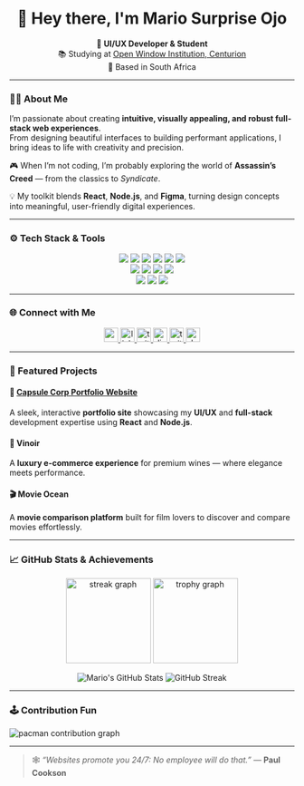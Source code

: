 
<!-- Header -->
<h1 align="center">👋 Hey there, I'm <strong>Mario Surprise Ojo</strong></h1>

<p align="center">
  🎨 <strong>UI/UX Developer & Student</strong><br>
  📚 Studying at <a href="https://www.openwindow.co.za" target="_blank">Open Window Institution, Centurion</a><br>
  📍 Based in South Africa
</p>

---

### 🧑‍💻 About Me

I’m passionate about creating **intuitive, visually appealing, and robust full-stack web experiences**.  
From designing beautiful interfaces to building performant applications, I bring ideas to life with creativity and precision.

🎮 When I’m not coding, I’m probably exploring the world of **Assassin’s Creed** — from the classics to *Syndicate*.  

💡 My toolkit blends **React**, **Node.js**, and **Figma**, turning design concepts into meaningful, user-friendly digital experiences.

---

### ⚙️ Tech Stack & Tools

<p align="center">
  <img src="https://img.shields.io/badge/HTML5-E34F26?style=for-the-badge&logo=html5&logoColor=white" />
  <img src="https://img.shields.io/badge/CSS3-1572B6?style=for-the-badge&logo=css3&logoColor=white" />
  <img src="https://img.shields.io/badge/JavaScript-F7DF1E?style=for-the-badge&logo=javascript&logoColor=black" />
  <img src="https://img.shields.io/badge/React-61DBFB?style=for-the-badge&logo=react&logoColor=black" />
  <img src="https://img.shields.io/badge/Vite-646CFF?style=for-the-badge&logo=vite&logoColor=white" />
  <img src="https://img.shields.io/badge/Tailwind_CSS-38B2AC?style=for-the-badge&logo=tailwind-css&logoColor=white" />
  <br/>
  <img src="https://img.shields.io/badge/Node.js-339933?style=for-the-badge&logo=node.js&logoColor=white" />
  <img src="https://img.shields.io/badge/Express-000000?style=for-the-badge&logo=express&logoColor=white" />
  <img src="https://img.shields.io/badge/MySQL-00758F?style=for-the-badge&logo=mysql&logoColor=white" />
  <img src="https://img.shields.io/badge/MongoDB-4EA94B?style=for-the-badge&logo=mongodb&logoColor=white" />
  <br/>
  <img src="https://img.shields.io/badge/Figma-F24E1E?style=for-the-badge&logo=figma&logoColor=white" />
  <img src="https://img.shields.io/badge/Git-F05032?style=for-the-badge&logo=git&logoColor=white" />
  <img src="https://img.shields.io/badge/VS_Code-0078D4?style=for-the-badge&logo=visual-studio-code&logoColor=white" />
</p>

---

### 🌐 Connect with Me

<div align="center">
  <a href="mailto:241334@virtualwindow.co.za">
    <img src="https://img.shields.io/static/v1?message=Email&logo=gmail&label=&color=D14836&logoColor=white&labelColor=&style=for-the-badge" height="25" alt="email logo" />
  </a>
  <a href="https://www.linkedin.com/in/mario-ojo-a8bb66184/" target="_blank">
    <img src="https://img.shields.io/static/v1?message=LinkedIn&logo=linkedin&label=&color=0077B5&logoColor=white&labelColor=&style=for-the-badge" height="25" alt="linkedin logo" />
  </a>
  <a href="https://x.com/" target="_blank">
    <img src="https://img.shields.io/static/v1?message=Twitter&logo=twitter&label=&color=1DA1F2&logoColor=white&labelColor=&style=for-the-badge" height="25" alt="twitter logo" />
  </a>
  <a href="https://discord.com/" target="_blank">
    <img src="https://img.shields.io/static/v1?message=Discord&logo=discord&label=&color=7289DA&logoColor=white&labelColor=&style=for-the-badge" height="25" alt="discord logo" />
  </a>
  <a href="https://www.twitch.tv/" target="_blank">
    <img src="https://img.shields.io/static/v1?message=Twitch&logo=twitch&label=&color=9146FF&logoColor=white&labelColor=&style=for-the-badge" height="25" alt="twitch logo" />
  </a>
  <a href="https://dev.to/" target="_blank">
    <img src="https://img.shields.io/static/v1?message=dev.to&logo=dev.to&label=&color=0A0A0A&logoColor=white&labelColor=&style=for-the-badge" height="25" alt="devto logo" />
  </a>
</div>

---

### 🚀 Featured Projects

#### 🧩 [Capsule Corp Portfolio Website](https://ui-porfolio-capsule-corp-production.up.railway.app)
A sleek, interactive **portfolio site** showcasing my **UI/UX** and **full-stack** development expertise using **React** and **Node.js**.

#### 🍷 Vinoir
A **luxury e-commerce experience** for premium wines — where elegance meets performance.

#### 🎬 Movie Ocean
A **movie comparison platform** built for film lovers to discover and compare movies effortlessly.

---

### 📈 GitHub Stats & Achievements

<div align="center">
  <img src="https://streak-stats.demolab.com?user=MarioOjo&locale=en&mode=daily&theme=tokyonight&hide_border=false&border_radius=5&order=3" height="150" alt="streak graph" />
  <img src="https://github-profile-trophy.vercel.app/?username=MarioOjo&theme=tokyonight&column=-1&row=1&margin-w=8&margin-h=8&no-bg=false&no-frame=false&order=4" height="150" alt="trophy graph" />
</div>

<p align="center">
  <img src="https://github-readme-stats.vercel.app/api?username=MarioOjo&show_icons=true&theme=tokyonight" alt="Mario's GitHub Stats" />
  <img src="https://github-readme-streak-stats.herokuapp.com/?user=MarioOjo&theme=tokyonight" alt="GitHub Streak" />
</p>

---

### 🕹️ Contribution Fun

<picture>
  <source media="(prefers-color-scheme: dark)" srcset="https://raw.githubusercontent.com/maurodesouza/maurodesouza/output/pacman-contribution-graph-dark.svg">
  <source media="(prefers-color-scheme: light)" srcset="https://raw.githubusercontent.com/maurodesouza/maurodesouza/output/pacman-contribution-graph.svg">
  <img alt="pacman contribution graph" src="https://raw.githubusercontent.com/maurodesouza/maurodesouza/output/pacman-contribution-graph.svg">
</picture>

---

> 🕸️ _“Websites promote you 24/7: No employee will do that.”_ — **Paul Cookson**
